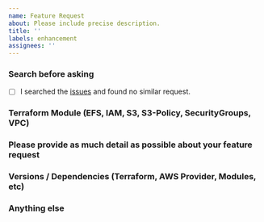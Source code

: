 ```yaml
---
name: Feature Request
about: Please include precise description.
title: ''
labels: enhancement
assignees: ''
---
```


### Search before asking

- [ ] I searched the [issues](https://github.com/anyscale/terraform-cloudfoundation-modules/issues) and found no similar request.

### Terraform Module (EFS, IAM, S3, S3-Policy, SecurityGroups, VPC)

### Please provide as much detail as possible about your feature request

### Versions / Dependencies (Terraform, AWS Provider, Modules, etc)

### Anything else
